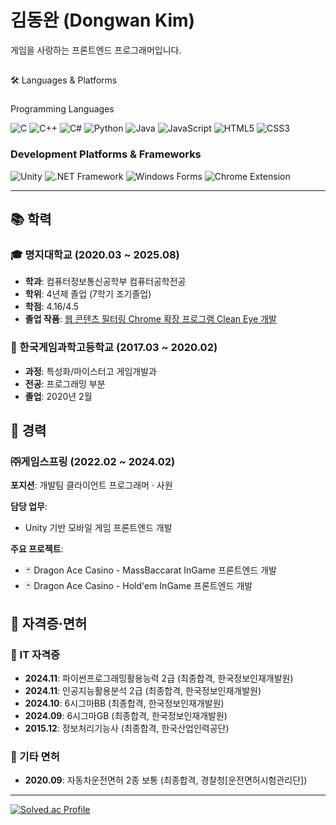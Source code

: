 # 김동완 (Dongwan Kim)
게임을 사랑하는 프론트엔드 프로그래머입니다.
##
🛠️ Languages & Platforms
###
Programming Languages
<p align="left">
  <img src="https://img.shields.io/badge/C-00599C?style=for-the-badge&logo=c&logoColor=white" alt="C"/>
  <img src="https://img.shields.io/badge/C%2B%2B-00599C?style=for-the-badge&logo=c%2B%2B&logoColor=white" alt="C++"/>
  <img src="https://img.shields.io/badge/C%23-239120?style=for-the-badge&logo=c&logoColor=white" alt="C#"/>
  <img src="https://img.shields.io/badge/Python-3776AB?style=for-the-badge&logo=python&logoColor=white" alt="Python"/>
  <img src="https://img.shields.io/badge/Java-ED8B00?style=for-the-badge&logo=openjdk&logoColor=white" alt="Java"/>
  <img src="https://img.shields.io/badge/JavaScript-F7DF1E?style=for-the-badge&logo=javascript&logoColor=black" alt="JavaScript"/>
  <img src="https://img.shields.io/badge/HTML5-E34F26?style=for-the-badge&logo=html5&logoColor=white" alt="HTML5"/>
  <img src="https://img.shields.io/badge/CSS3-1572B6?style=for-the-badge&logo=css3&logoColor=white" alt="CSS3"/>
</p>

### Development Platforms & Frameworks
<p align="left">
  <img src="https://img.shields.io/badge/Unity-100000?style=for-the-badge&logo=unity&logoColor=white" alt="Unity"/>
  <img src="https://img.shields.io/badge/.NET%20Framework-512BD4?style=for-the-badge&logo=.net&logoColor=white" alt=".NET Framework"/>
  <img src="https://img.shields.io/badge/Windows%20Forms-0078D4?style=for-the-badge&logoColor=white" alt="Windows Forms"/>
  <img src="https://img.shields.io/badge/Chrome%20Extension-4285F4?style=for-the-badge&logo=googlechrome&logoColor=white" alt="Chrome Extension"/>
</p>

---
## 📚 학력
### 🎓 명지대학교 (2020.03 ~ 2025.08)
- **학과**: 컴퓨터정보통신공학부 컴퓨터공학전공
- **학위**: 4년제 졸업 (7학기 조기졸업)
- **학점**: 4.16/4.5
- **졸업 작품**: [웹 콘텐츠 필터링 Chrome 확장 프로그램 Clean Eye 개발](https://youtu.be/Xt6dk59f7CY?si=DfPflGK2p58soOIH)

### 🏫 한국게임과학고등학교 (2017.03 ~ 2020.02)
- **과정**: 특성화/마이스터고 게임개발과
- **전공**: 프로그래밍 부분
- **졸업**: 2020년 2월

## 💼 경력
### ㈜게임스프링 (2022.02 ~ 2024.02)
**포지션**: 개발팀 클라이언트 프로그래머 · 사원

**담당 업무**:
- Unity 기반 모바일 게임 프론트엔드 개발

**주요 프로젝트**:
- 🃏 Dragon Ace Casino - MassBaccarat InGame 프론트엔드 개발
- 🃏 Dragon Ace Casino - Hold'em InGame 프론트엔드 개발

## 📜 자격증·면허
### 🎯 IT 자격증
- **2024.11**: 파이썬프로그래밍활용능력 2급 (최종합격, 한국정보인재개발원)
- **2024.11**: 인공지능활용분석 2급 (최종합격, 한국정보인재개발원)
- **2024.10**: 6시그마BB (최종합격, 한국정보인재개발원)
- **2024.09**: 6시그마GB (최종합격, 한국정보인재개발원)
- **2015.12**: 정보처리기능사 (최종합격, 한국산업인력공단)

### 🚗 기타 면허
- **2020.09**: 자동차운전면허 2종 보통 (최종합격, 경찰청[운전면허시험관리단])

---
[![Solved.ac Profile](http://mazassumnida.wtf/api/v2/generate_badge?boj=pepe6500)](https://solved.ac/pepe6500/)
